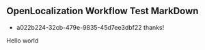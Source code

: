 ## OpenLocalization Workflow Test MarkDown
* a022b224-32cb-479e-9835-45d7ee3dbf22 
thanks!

Hello world